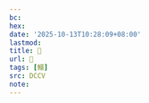 ```yaml
---
bc:
hex:
date: '2025-10-13T10:28:09+08:00'
lastmod:
title: 􃸆
url: 􃸆
tags: [鱞]
src: DCCV
note:
---
```

